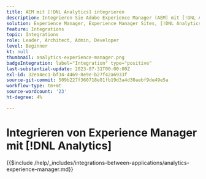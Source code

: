 ```yaml
---
title: AEM mit [!DNL Analytics] integrieren
description: Integrieren Sie Adobe Experience Manager (AEM) mit [!DNL Analytics] , um das Benutzerverhalten auf Ihrer Website zu verfolgen und zu analysieren.
solution: Experience Manager, Experience Manager Sites, [!DNL Analytics]
feature: Integrations
topic: Integrations
role: Leader, Architect, Admin, Developer
level: Beginner
kt: null
thumbnail: analytics-experience-manager.png
badgeIntegration: label="Integration" type="positive"
last-substantial-update: 2023-07-31T00:00:00Z
exl-id: 32ea4ec1-bf34-4469-8e9e-b27f42a6933f
source-git-commit: 509b227f360718e81fb19d3a4d30aebf9de49e5a
workflow-type: tm+mt
source-wordcount: '23'
ht-degree: 4%

---
```


# Integrieren von Experience Manager mit [!DNL Analytics]

{{$include /help/_includes/integrations-between-applications/analytics-experience-manager.md}}
